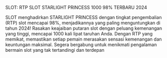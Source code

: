 SLOT: RTP SLOT STARLIGHT PRINCESS 1000 98% TERBARU 2024

SLOT menghadirkan STARLIGHT PRINCESS dengan tingkat pengembalian (RTP) slot mencapai 98%, menjadikannya yang paling menguntungkan di tahun 2024! Rasakan keajaiban putaran slot dengan peluang kemenangan yang tinggi, mencapai 1000 kali lipat taruhan Anda. Dengan RTP yang memikat, memastikan setiap pemain merasakan sensasi kemenangan dan keuntungan maksimal. Segera bergabung untuk menikmati pengalaman bermain slot yang tak tertandingi dan terdepan
